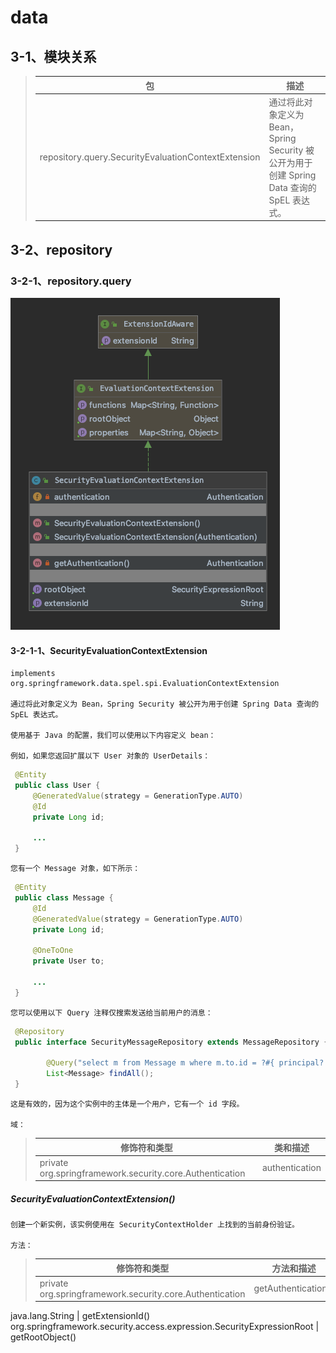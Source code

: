 # data
## 3-1、模块关系

> 包 | 描述
> --- | ---
> repository.query.SecurityEvaluationContextExtension | 通过将此对象定义为 Bean，Spring Security 被公开为用于创建 Spring Data 查询的 SpEL 表达式。

## 3-2、repository
### 3-2-1、repository.query

![data-repository-query](./images/data-repository-query.png)

#### 3-2-1-1、SecurityEvaluationContextExtension
    implements org.springframework.data.spel.spi.EvaluationContextExtension
    
    通过将此对象定义为 Bean，Spring Security 被公开为用于创建 Spring Data 查询的 SpEL 表达式。
    
    使用基于 Java 的配置，我们可以使用以下内容定义 bean：
    
    例如，如果您返回扩展以下 User 对象的 UserDetails：

```java
 @Entity
 public class User {
     @GeneratedValue(strategy = GenerationType.AUTO)
     @Id
     private Long id;

     ...
 }
```
     
    您有一个 Message 对象，如下所示：
    
```java
 @Entity
 public class Message {
     @Id
     @GeneratedValue(strategy = GenerationType.AUTO)
     private Long id;

     @OneToOne
     private User to;

     ...
 }
```
     
    您可以使用以下 Query 注释仅搜索发送给当前用户的消息：
```java
 @Repository
 public interface SecurityMessageRepository extends MessageRepository {

        @Query("select m from Message m where m.to.id = ?#{ principal?.id }")
        List<Message> findAll();
 }
```
     
    这是有效的，因为这个实例中的主体是一个用户，它有一个 id 字段。

    域：
> 修饰符和类型 | 类和描述
> ---------- | -------
> private org.springframework.security.core.Authentication |	authentication 

##### SecurityEvaluationContextExtension() 
    创建一个新实例，该实例使用在 SecurityContextHolder 上找到的当前身份验证。

    方法：
> 修饰符和类型 | 方法和描述
> ---------- | -------
> private org.springframework.security.core.Authentication |	getAuthentication() 
  java.lang.String |	getExtensionId() 
  org.springframework.security.access.expression.SecurityExpressionRoot |	getRootObject() 

